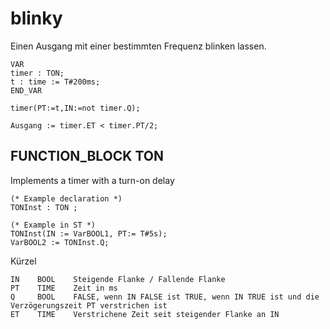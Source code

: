 # blinky

Einen Ausgang mit einer bestimmten Frequenz blinken lassen.

```
VAR
timer : TON;
t : time := T#200ms;
END_VAR

timer(PT:=t,IN:=not timer.Q);

Ausgang := timer.ET < timer.PT/2;
```

## FUNCTION_BLOCK TON

Implements a timer with a turn-on delay
```
(* Example declaration *)
TONInst : TON ;

(* Example in ST *)
TONInst(IN := VarBOOL1, PT:= T#5s);
VarBOOL2 := TONInst.Q;
```
Kürzel
```
IN    BOOL    Steigende Flanke / Fallende Flanke
PT    TIME    Zeit in ms
Q     BOOL    FALSE, wenn IN FALSE ist TRUE, wenn IN TRUE ist und die Verzögerungszeit PT verstrichen ist
ET    TIME    Verstrichene Zeit seit steigender Flanke an IN

```
